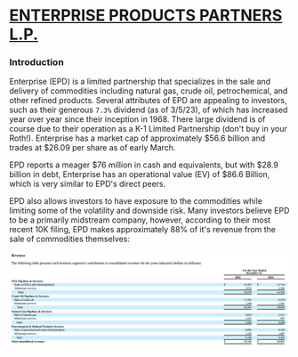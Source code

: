 # [ENTERPRISE PRODUCTS PARTNERS L.P.](https://www.sec.gov/edgar/browse/?CIK=1061219&owner=exclude)

### Introduction

Enterprise (EPD) is a limited partnership that specializes in the
sale and delivery of commodities including natural gas, crude oil,
petrochemical, and other refined products. Several attributes of
EPD are appealing to investors, such as their generous `7.3%` dividend
(as of 3/5/23), of which has increased year over year since their inception
in 1968. There large dividend is of course due to their operation as a K-1
Limited Partnership (don't buy in your Roth!). Enterprise has a market cap of
approximately $56.6 billion and trades at $26.09 per share as of early March.

EPD reports a meager $76 million in cash and equivalents, but with $28.9 billion in
debt, Enterprise has an operational value (EV) of $86.6 Billion, which is very
similar to EPD's direct peers.

<!-- ![epd dividend image](./images/dividend.png) -->

EPD also allows investors to have exposure to the commodities while limiting
some of the volatility and downside risk. Many investors believe EPD to be
a primarily midstream company, however, according to their most recent 10K
filing, EPD makes approximately 88% of it's revenue from the sale of commodities
themselves:

![epd revenue sheet](./images/revenue.png)
